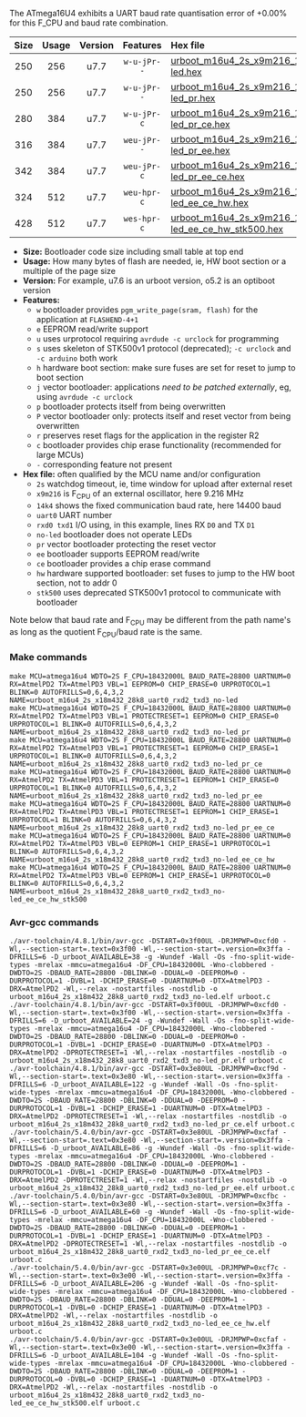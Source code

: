 The ATmega16U4 exhibits a UART baud rate quantisation error of +0.00% for this F_CPU and baud rate combination.

|Size|Usage|Version|Features|Hex file|
|:-:|:-:|:-:|:-:|:--|
|250|256|u7.7|`w-u-jPr--`|[urboot_m16u4_2s_x9m216_14k4_uart0_rxd2_txd3_no-led.hex](https://raw.githubusercontent.com/stefanrueger/urboot.hex/main/mcus/atmega16u4/watchdog_2_s/external_oscillator_x/%2B9m216000_hz/%2B%2B14k4_baud/uart0_rxd2_txd3/no-led/urboot_m16u4_2s_x9m216_14k4_uart0_rxd2_txd3_no-led.hex)|
|250|256|u7.7|`w-u-jPr--`|[urboot_m16u4_2s_x9m216_14k4_uart0_rxd2_txd3_no-led_pr.hex](https://raw.githubusercontent.com/stefanrueger/urboot.hex/main/mcus/atmega16u4/watchdog_2_s/external_oscillator_x/%2B9m216000_hz/%2B%2B14k4_baud/uart0_rxd2_txd3/no-led/urboot_m16u4_2s_x9m216_14k4_uart0_rxd2_txd3_no-led_pr.hex)|
|280|384|u7.7|`w-u-jPr-c`|[urboot_m16u4_2s_x9m216_14k4_uart0_rxd2_txd3_no-led_pr_ce.hex](https://raw.githubusercontent.com/stefanrueger/urboot.hex/main/mcus/atmega16u4/watchdog_2_s/external_oscillator_x/%2B9m216000_hz/%2B%2B14k4_baud/uart0_rxd2_txd3/no-led/urboot_m16u4_2s_x9m216_14k4_uart0_rxd2_txd3_no-led_pr_ce.hex)|
|316|384|u7.7|`weu-jPr--`|[urboot_m16u4_2s_x9m216_14k4_uart0_rxd2_txd3_no-led_pr_ee.hex](https://raw.githubusercontent.com/stefanrueger/urboot.hex/main/mcus/atmega16u4/watchdog_2_s/external_oscillator_x/%2B9m216000_hz/%2B%2B14k4_baud/uart0_rxd2_txd3/no-led/urboot_m16u4_2s_x9m216_14k4_uart0_rxd2_txd3_no-led_pr_ee.hex)|
|342|384|u7.7|`weu-jPr-c`|[urboot_m16u4_2s_x9m216_14k4_uart0_rxd2_txd3_no-led_pr_ee_ce.hex](https://raw.githubusercontent.com/stefanrueger/urboot.hex/main/mcus/atmega16u4/watchdog_2_s/external_oscillator_x/%2B9m216000_hz/%2B%2B14k4_baud/uart0_rxd2_txd3/no-led/urboot_m16u4_2s_x9m216_14k4_uart0_rxd2_txd3_no-led_pr_ee_ce.hex)|
|324|512|u7.7|`weu-hpr-c`|[urboot_m16u4_2s_x9m216_14k4_uart0_rxd2_txd3_no-led_ee_ce_hw.hex](https://raw.githubusercontent.com/stefanrueger/urboot.hex/main/mcus/atmega16u4/watchdog_2_s/external_oscillator_x/%2B9m216000_hz/%2B%2B14k4_baud/uart0_rxd2_txd3/no-led/urboot_m16u4_2s_x9m216_14k4_uart0_rxd2_txd3_no-led_ee_ce_hw.hex)|
|428|512|u7.7|`wes-hpr-c`|[urboot_m16u4_2s_x9m216_14k4_uart0_rxd2_txd3_no-led_ee_ce_hw_stk500.hex](https://raw.githubusercontent.com/stefanrueger/urboot.hex/main/mcus/atmega16u4/watchdog_2_s/external_oscillator_x/%2B9m216000_hz/%2B%2B14k4_baud/uart0_rxd2_txd3/no-led/urboot_m16u4_2s_x9m216_14k4_uart0_rxd2_txd3_no-led_ee_ce_hw_stk500.hex)|

- **Size:** Bootloader code size including small table at top end
- **Usage:** How many bytes of flash are needed, ie, HW boot section or a multiple of the page size
- **Version:** For example, u7.6 is an urboot version, o5.2 is an optiboot version
- **Features:**
  + `w` bootloader provides `pgm_write_page(sram, flash)` for the application at `FLASHEND-4+1`
  + `e` EEPROM read/write support
  + `u` uses urprotocol requiring `avrdude -c urclock` for programming
  + `s` uses skeleton of STK500v1 protocol (deprecated); `-c urclock` and `-c arduino` both work
  + `h` hardware boot section: make sure fuses are set for reset to jump to boot section
  + `j` vector bootloader: applications *need to be patched externally*, eg, using `avrdude -c urclock`
  + `p` bootloader protects itself from being overwritten
  + `P` vector bootloader only: protects itself and reset vector from being overwritten
  + `r` preserves reset flags for the application in the register R2
  + `c` bootloader provides chip erase functionality (recommended for large MCUs)
  + `-` corresponding feature not present
- **Hex file:** often qualified by the MCU name and/or configuration
  + `2s` watchdog timeout, ie, time window for upload after external reset
  + `x9m216` is F<sub>CPU</sub> of an external oscillator, here 9.216 MHz
  + `14k4` shows the fixed communication baud rate, here 14400 baud
  + `uart0` UART number
  + `rxd0 txd1` I/O using, in this example, lines RX `D0` and TX `D1`
  + `no-led` bootloader does not operate LEDs
  + `pr` vector bootloader protecting the reset vector
  + `ee` bootloader supports EEPROM read/write
  + `ce` bootloader provides a chip erase command
  + `hw` hardware supported bootloader: set fuses to jump to the HW boot section, not to addr 0
  + `stk500` uses deprecated STK500v1 protocol to communicate with bootloader


Note below that baud rate and F<sub>CPU</sub> may be different from the path name's as long as the quotient F<sub>CPU</sub>/baud rate is the same.

### Make commands
```
make MCU=atmega16u4 WDTO=2S F_CPU=18432000L BAUD_RATE=28800 UARTNUM=0 RX=AtmelPD2 TX=AtmelPD3 VBL=1 EEPROM=0 CHIP_ERASE=0 URPROTOCOL=1 BLINK=0 AUTOFRILLS=0,6,4,3,2 NAME=urboot_m16u4_2s_x18m432_28k8_uart0_rxd2_txd3_no-led
make MCU=atmega16u4 WDTO=2S F_CPU=18432000L BAUD_RATE=28800 UARTNUM=0 RX=AtmelPD2 TX=AtmelPD3 VBL=1 PROTECTRESET=1 EEPROM=0 CHIP_ERASE=0 URPROTOCOL=1 BLINK=0 AUTOFRILLS=0,6,4,3,2 NAME=urboot_m16u4_2s_x18m432_28k8_uart0_rxd2_txd3_no-led_pr
make MCU=atmega16u4 WDTO=2S F_CPU=18432000L BAUD_RATE=28800 UARTNUM=0 RX=AtmelPD2 TX=AtmelPD3 VBL=1 PROTECTRESET=1 EEPROM=0 CHIP_ERASE=1 URPROTOCOL=1 BLINK=0 AUTOFRILLS=0,6,4,3,2 NAME=urboot_m16u4_2s_x18m432_28k8_uart0_rxd2_txd3_no-led_pr_ce
make MCU=atmega16u4 WDTO=2S F_CPU=18432000L BAUD_RATE=28800 UARTNUM=0 RX=AtmelPD2 TX=AtmelPD3 VBL=1 PROTECTRESET=1 EEPROM=1 CHIP_ERASE=0 URPROTOCOL=1 BLINK=0 AUTOFRILLS=0,6,4,3,2 NAME=urboot_m16u4_2s_x18m432_28k8_uart0_rxd2_txd3_no-led_pr_ee
make MCU=atmega16u4 WDTO=2S F_CPU=18432000L BAUD_RATE=28800 UARTNUM=0 RX=AtmelPD2 TX=AtmelPD3 VBL=1 PROTECTRESET=1 EEPROM=1 CHIP_ERASE=1 URPROTOCOL=1 BLINK=0 AUTOFRILLS=0,6,4,3,2 NAME=urboot_m16u4_2s_x18m432_28k8_uart0_rxd2_txd3_no-led_pr_ee_ce
make MCU=atmega16u4 WDTO=2S F_CPU=18432000L BAUD_RATE=28800 UARTNUM=0 RX=AtmelPD2 TX=AtmelPD3 VBL=0 EEPROM=1 CHIP_ERASE=1 URPROTOCOL=1 BLINK=0 AUTOFRILLS=0,6,4,3,2 NAME=urboot_m16u4_2s_x18m432_28k8_uart0_rxd2_txd3_no-led_ee_ce_hw
make MCU=atmega16u4 WDTO=2S F_CPU=18432000L BAUD_RATE=28800 UARTNUM=0 RX=AtmelPD2 TX=AtmelPD3 VBL=0 EEPROM=1 CHIP_ERASE=1 URPROTOCOL=0 BLINK=0 AUTOFRILLS=0,6,4,3,2 NAME=urboot_m16u4_2s_x18m432_28k8_uart0_rxd2_txd3_no-led_ee_ce_hw_stk500
```

### Avr-gcc commands
```
./avr-toolchain/4.8.1/bin/avr-gcc -DSTART=0x3f00UL -DRJMPWP=0xcfd0 -Wl,--section-start=.text=0x3f00 -Wl,--section-start=.version=0x3ffa -DFRILLS=6 -D_urboot_AVAILABLE=38 -g -Wundef -Wall -Os -fno-split-wide-types -mrelax -mmcu=atmega16u4 -DF_CPU=18432000L -Wno-clobbered -DWDTO=2S -DBAUD_RATE=28800 -DBLINK=0 -DDUAL=0 -DEEPROM=0 -DURPROTOCOL=1 -DVBL=1 -DCHIP_ERASE=0 -DUARTNUM=0 -DTX=AtmelPD3 -DRX=AtmelPD2 -Wl,--relax -nostartfiles -nostdlib -o urboot_m16u4_2s_x18m432_28k8_uart0_rxd2_txd3_no-led.elf urboot.c
./avr-toolchain/4.8.1/bin/avr-gcc -DSTART=0x3f00UL -DRJMPWP=0xcfd0 -Wl,--section-start=.text=0x3f00 -Wl,--section-start=.version=0x3ffa -DFRILLS=6 -D_urboot_AVAILABLE=24 -g -Wundef -Wall -Os -fno-split-wide-types -mrelax -mmcu=atmega16u4 -DF_CPU=18432000L -Wno-clobbered -DWDTO=2S -DBAUD_RATE=28800 -DBLINK=0 -DDUAL=0 -DEEPROM=0 -DURPROTOCOL=1 -DVBL=1 -DCHIP_ERASE=0 -DUARTNUM=0 -DTX=AtmelPD3 -DRX=AtmelPD2 -DPROTECTRESET=1 -Wl,--relax -nostartfiles -nostdlib -o urboot_m16u4_2s_x18m432_28k8_uart0_rxd2_txd3_no-led_pr.elf urboot.c
./avr-toolchain/4.8.1/bin/avr-gcc -DSTART=0x3e80UL -DRJMPWP=0xcf9d -Wl,--section-start=.text=0x3e80 -Wl,--section-start=.version=0x3ffa -DFRILLS=6 -D_urboot_AVAILABLE=122 -g -Wundef -Wall -Os -fno-split-wide-types -mrelax -mmcu=atmega16u4 -DF_CPU=18432000L -Wno-clobbered -DWDTO=2S -DBAUD_RATE=28800 -DBLINK=0 -DDUAL=0 -DEEPROM=0 -DURPROTOCOL=1 -DVBL=1 -DCHIP_ERASE=1 -DUARTNUM=0 -DTX=AtmelPD3 -DRX=AtmelPD2 -DPROTECTRESET=1 -Wl,--relax -nostartfiles -nostdlib -o urboot_m16u4_2s_x18m432_28k8_uart0_rxd2_txd3_no-led_pr_ce.elf urboot.c
./avr-toolchain/5.4.0/bin/avr-gcc -DSTART=0x3e80UL -DRJMPWP=0xcfaf -Wl,--section-start=.text=0x3e80 -Wl,--section-start=.version=0x3ffa -DFRILLS=6 -D_urboot_AVAILABLE=86 -g -Wundef -Wall -Os -fno-split-wide-types -mrelax -mmcu=atmega16u4 -DF_CPU=18432000L -Wno-clobbered -DWDTO=2S -DBAUD_RATE=28800 -DBLINK=0 -DDUAL=0 -DEEPROM=1 -DURPROTOCOL=1 -DVBL=1 -DCHIP_ERASE=0 -DUARTNUM=0 -DTX=AtmelPD3 -DRX=AtmelPD2 -DPROTECTRESET=1 -Wl,--relax -nostartfiles -nostdlib -o urboot_m16u4_2s_x18m432_28k8_uart0_rxd2_txd3_no-led_pr_ee.elf urboot.c
./avr-toolchain/5.4.0/bin/avr-gcc -DSTART=0x3e80UL -DRJMPWP=0xcfbc -Wl,--section-start=.text=0x3e80 -Wl,--section-start=.version=0x3ffa -DFRILLS=6 -D_urboot_AVAILABLE=60 -g -Wundef -Wall -Os -fno-split-wide-types -mrelax -mmcu=atmega16u4 -DF_CPU=18432000L -Wno-clobbered -DWDTO=2S -DBAUD_RATE=28800 -DBLINK=0 -DDUAL=0 -DEEPROM=1 -DURPROTOCOL=1 -DVBL=1 -DCHIP_ERASE=1 -DUARTNUM=0 -DTX=AtmelPD3 -DRX=AtmelPD2 -DPROTECTRESET=1 -Wl,--relax -nostartfiles -nostdlib -o urboot_m16u4_2s_x18m432_28k8_uart0_rxd2_txd3_no-led_pr_ee_ce.elf urboot.c
./avr-toolchain/5.4.0/bin/avr-gcc -DSTART=0x3e00UL -DRJMPWP=0xcf7c -Wl,--section-start=.text=0x3e00 -Wl,--section-start=.version=0x3ffa -DFRILLS=6 -D_urboot_AVAILABLE=206 -g -Wundef -Wall -Os -fno-split-wide-types -mrelax -mmcu=atmega16u4 -DF_CPU=18432000L -Wno-clobbered -DWDTO=2S -DBAUD_RATE=28800 -DBLINK=0 -DDUAL=0 -DEEPROM=1 -DURPROTOCOL=1 -DVBL=0 -DCHIP_ERASE=1 -DUARTNUM=0 -DTX=AtmelPD3 -DRX=AtmelPD2 -Wl,--relax -nostartfiles -nostdlib -o urboot_m16u4_2s_x18m432_28k8_uart0_rxd2_txd3_no-led_ee_ce_hw.elf urboot.c
./avr-toolchain/5.4.0/bin/avr-gcc -DSTART=0x3e00UL -DRJMPWP=0xcfaf -Wl,--section-start=.text=0x3e00 -Wl,--section-start=.version=0x3ffa -DFRILLS=6 -D_urboot_AVAILABLE=104 -g -Wundef -Wall -Os -fno-split-wide-types -mrelax -mmcu=atmega16u4 -DF_CPU=18432000L -Wno-clobbered -DWDTO=2S -DBAUD_RATE=28800 -DBLINK=0 -DDUAL=0 -DEEPROM=1 -DURPROTOCOL=0 -DVBL=0 -DCHIP_ERASE=1 -DUARTNUM=0 -DTX=AtmelPD3 -DRX=AtmelPD2 -Wl,--relax -nostartfiles -nostdlib -o urboot_m16u4_2s_x18m432_28k8_uart0_rxd2_txd3_no-led_ee_ce_hw_stk500.elf urboot.c
```

